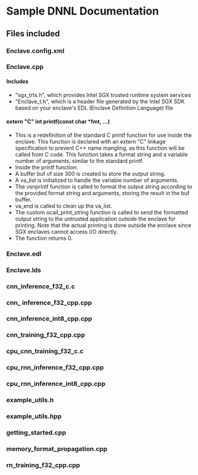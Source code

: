 
# Sample DNNL Documentation

## Files included

### Enclave.config.xml

### Enclave.cpp
#### Includes
- "sgx_trts.h", which provides Intel SGX trusted runtime system services
- "Enclave_t.h", which is a header file generated by the Intel SGX SDK based on your enclave's EDL (Enclave Definition Language) file
#### extern "C" int printf(const char *fmt, ...)
- This is a redefinition of the standard C printf function for use inside the enclave. This function is declared with an extern "C" linkage specification to prevent C++ name mangling, as this function will be called from C code. This function takes a format string and a variable number of arguments, similar to the standard printf.
- Inside the printf function:
- A buffer buf of size 300 is created to store the output string.
- A va_list is initialized to handle the variable number of arguments.
- The vsnprintf function is called to format the output string according to the provided format string and arguments, storing the result in the buf buffer.
- va_end is called to clean up the va_list.
- The custom ocall_print_string function is called to send the formatted output string to the untrusted application outside the enclave for printing. Note that the actual printing is done outside the enclave since SGX enclaves cannot access I/O directly.
- The function returns 0.


### Enclave.edl

### Enclave.lds

### cnn_inference_f32_c.c

### cnn_ inference_f32_cpp.cpp

### cnn_inference_int8_cpp.cpp

### cnn_training_f32_cpp.cpp

### cpu_cnn_training_f32_c.c

### cpu_rnn_inference_f32_cpp.cpp

### cpu_rnn_inference_int8_cpp.cpp

### example_utils.h

### example_utils.hpp

### getting_started.cpp

### memory_format_propagation.cpp

### rn_training_f32_cpp.cpp
